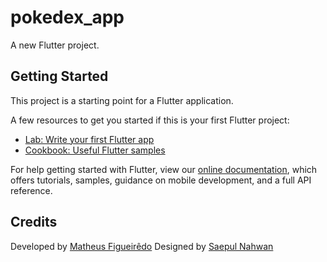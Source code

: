 # pokedex_app

A new Flutter project.

## Getting Started

This project is a starting point for a Flutter application.

A few resources to get you started if this is your first Flutter project:

- [Lab: Write your first Flutter app](https://flutter.dev/docs/get-started/codelab)
- [Cookbook: Useful Flutter samples](https://flutter.dev/docs/cookbook)

For help getting started with Flutter, view our
[online documentation](https://flutter.dev/docs), which offers tutorials,
samples, guidance on mobile development, and a full API reference.


## Credits
Developed by [Matheus Figueirêdo](https://www.linkedin.com/in/matheus-figueirêdo-2b1611150/)
Designed by [Saepul Nahwan](https://dribbble.com/shots/6563578-Pokedex-App-Animation)
